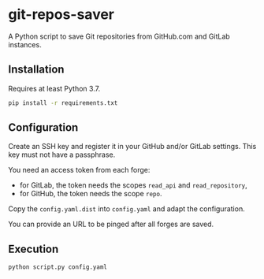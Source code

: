# git-repos-saver

A Python script to save Git repositories from GitHub.com and GitLab instances.


## Installation

Requires at least Python 3.7.

```sh
pip install -r requirements.txt
```


## Configuration

Create an SSH key and register it in your GitHub and/or GitLab settings. This key
must not have a passphrase.

You need an access token from each forge:
- for GitLab, the token needs the scopes `read_api` and `read_repository`,
- for GitHub, the token needs the scope `repo`.

Copy the `config.yaml.dist` into `config.yaml` and adapt the configuration.

You can provide an URL to be pinged after all forges are saved.


## Execution

```sh
python script.py config.yaml
```

